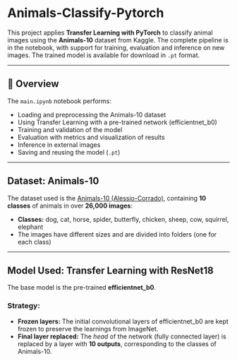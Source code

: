 # Animals-Classify-Pytorch

This project applies **Transfer Learning with PyTorch** to classify animal images using the **Animals-10** dataset from Kaggle. The complete pipeline is in the notebook, with support for training, evaluation and inference on new images. The trained model is available for download in `.pt` format.

---

## 📌 Overview

The `main.ipynb` notebook performs:

- Loading and preprocessing the Animals-10 dataset
- Using Transfer Learning with a pre-trained network (efficientnet_b0)
- Training and validation of the model
- Evaluation with metrics and visualization of results
- Inference in external images
- Saving and reusing the model (`.pt`)

---

## Dataset: Animals-10

The dataset used is the [Animals-10 (Alessio-Corrado)](https://www.kaggle.com/datasets/alessiocorrado99/animals10), containing **10 classes** of animals in over **26,000 images**:

- **Classes:** dog, cat, horse, spider, butterfly, chicken, sheep, cow, squirrel, elephant  
- The images have different sizes and are divided into folders (one for each class)

---

## Model Used: Transfer Learning with ResNet18

The base model is the pre-trained **efficientnet_b0**.

### Strategy:

- **Frozen layers:** The initial convolutional layers of efficientnet_b0 are kept frozen to preserve the learnings from ImageNet.
- **Final layer replaced:** The _head_ of the network (fully connected layer) is replaced by a layer with **10 outputs**, corresponding to the classes of Animals-10.

